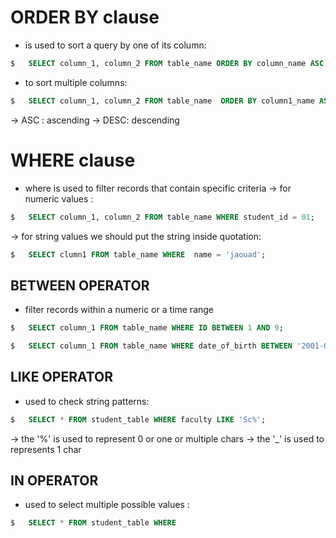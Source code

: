 
# ORDER BY clause
- is used to sort a query by one of its column:
```sql
$	SELECT column_1, column_2 FROM table_name ORDER BY column_name ASC | DESC;
```
- to sort multiple columns:
```sql
$	SELECT column_1, column_2 FROM table_name  ORDER BY column1_name ASC, column2_name DESC;
```
-> ASC : ascending
-> DESC: descending

# WHERE clause
- where is used to filter records that contain specific criteria
-> for numeric values :
```sql
$	SELECT column_1, column_2 FROM table_name WHERE student_id = 01;
```
-> for string values  we should put the string inside quotation:
```sql
$	SELECT clumn1 FROM table_name WHERE  name = 'jaouad';
```
## BETWEEN OPERATOR
- filter records within a numeric or a time range
```sql
$	SELECT column_1 FROM table_name WHERE ID BETWEEN 1 AND 9;
```
```sql
$	SELECT column_1 FROM table_name WHERE date_of_birth BETWEEN '2001-07-01' and '2003-01-02';
```
## LIKE OPERATOR
- used to check string patterns:
```sql
$	SELECT * FROM student_table WHERE faculty LIKE 'Sc%';
```
-> the '%' is used to represent 0 or one or multiple chars
-> the '_' is used to represents 1 char

## IN OPERATOR
- used to select multiple possible values :
```sql
$	SELECT * FROM student_table WHERE
```